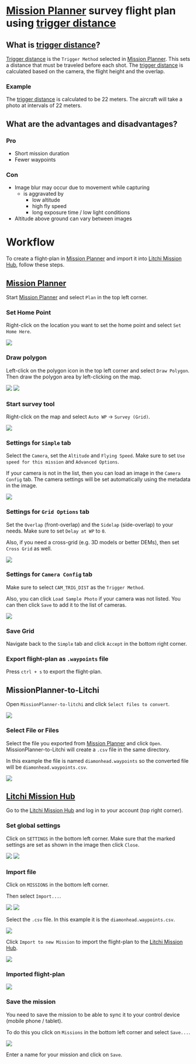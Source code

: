 # [Mission Planner](https://ardupilot.org/planner/) survey flight plan using [trigger distance](https://ardupilot.org/copter/docs/mission-command-list.html#do-set-cam-trigg-dist)

## What is [trigger distance](https://ardupilot.org/copter/docs/mission-command-list.html#do-set-cam-trigg-dist)?

[Trigger distance](https://ardupilot.org/copter/docs/mission-command-list.html#do-set-cam-trigg-dist) 
is the `Trigger Method` selected in [Mission Planner](https://ardupilot.org/planner/).
This sets a distance that must be traveled before each shot.
The [trigger distance](https://ardupilot.org/copter/docs/mission-command-list.html#do-set-cam-trigg-dist) 
is calculated based on the camera, the flight height and the overlap.

### Example

The [trigger distance](https://ardupilot.org/copter/docs/mission-command-list.html#do-set-cam-trigg-dist) 
is calculated to be 22 meters.
The aircraft will take a photo at intervals of 22 meters.

## What are the advantages and disadvantages?

### Pro

- Short mission duration
- Fewer waypoints


### Con

- Image blur may occur due to movement while capturing
  - is aggravated by
    - low altitude
    - high fly speed
    - long exposure time / low light conditions
- Altitude above ground can vary between images

# Workflow
To create a flight-plan in [Mission Planner](https://ardupilot.org/planner/) and import it 
into [Litchi Mission Hub](https://flylitchi.com/hub), follow these steps.

## [Mission Planner](https://ardupilot.org/planner/)

Start [Mission Planner](https://ardupilot.org/planner/) and select `Plan` in the top left corner.

### Set Home Point
Right-click on the location you want to set the home point and select `Set Home Here`.

<img src="https://github.com/YarostheLaunchpadder/MissionPlanner-to-Litchi/blob/main/docs/images/set_home.JPG?raw=true">

### Draw polygon

Left-click on the polygon icon in the top left corner and select `Draw Polygon`. Then draw the polygon area
by left-clicking on the map.

<img src="https://github.com/YarostheLaunchpadder/MissionPlanner-to-Litchi/blob/main/docs/images/draw_polygon.JPG?raw=true">

<img src="https://github.com/YarostheLaunchpadder/MissionPlanner-to-Litchi/blob/main/docs/images/polygon.JPG?raw=true">

### Start survey tool

Right-click on the map and select `Auto WP` -> `Survey (Grid)`.

<img src="https://github.com/YarostheLaunchpadder/MissionPlanner-to-Litchi/blob/main/docs/images/survey_grid.JPG?raw=true">

### Settings for `Simple` tab

Select the `Camera`, set the `Altitude` and `Flying Speed`. Make sure to set `Use speed for this mission` 
and `Advanced Options`.

If your camera is not in the list, then you can load an image in the `Camera Config` tab. 
The camera settings will be set automatically using the metadata in the image.

<img src="https://github.com/YarostheLaunchpadder/MissionPlanner-to-Litchi/blob/main/docs/images/trig_dist/survey_grid_simple.JPG?raw=true">

### Settings for `Grid Options` tab

Set the `Overlap` (front-overlap) and the `Sidelap` (side-overlap) to your needs. Make sure to set `Delay at WP` to `0`.

Also, if you need a cross-grid (e.g. 3D models or better DEMs), then set `Cross Grid` as well.

<img src="https://github.com/YarostheLaunchpadder/MissionPlanner-to-Litchi/blob/main/docs/images/trig_dist/survey_grid_grid_options.JPG?raw=true">

### Settings for `Camera Config` tab

Make sure to select `CAM_TRIG_DIST` as the `Trigger Method`.

Also, you can click `Load Sample Photo` if your camera was not listed. You can then click `Save` to add it to 
the list of cameras.

<img src="https://github.com/YarostheLaunchpadder/MissionPlanner-to-Litchi/blob/main/docs/images/trig_dist/survey_grid_camera_config.JPG?raw=true">

### Save Grid

Navigate back to the `Simple` tab and click `Accept` in the bottom right corner.

### Export flight-plan as `.waypoints` file

Press `ctrl + s` to export the flight-plan.

## MissionPlanner-to-Litchi

Open `MissionPlanner-to-litchi` and click `Select files to convert`.

<img src="https://github.com/YarostheLaunchpadder/MissionPlanner-to-Litchi/blob/main/docs/images/mp2litchi_gui.JPG?raw=true">

### Select File or Files

Select the file you exported from [Mission Planner](https://ardupilot.org/planner/) and click `Open`.
MissionPlanner-to-Litchi will create a `.csv` file in the same directory.

In this example the file is named `diamonhead.waypoints` so the converted file will be `diamonhead.waypoints.csv`.

<img src="https://github.com/YarostheLaunchpadder/MissionPlanner-to-Litchi/blob/main/docs/images/mp2litchi_file_select.JPG?raw=true">

## [Litchi Mission Hub](https://flylitchi.com/hub)

Go to the [Litchi Mission Hub](https://flylitchi.com/hub) and log in to your account (top right corner).

### Set global settings

Click on `SETTINGS` in the bottom left corner. Make sure that the marked settings are set as shown in the image 
then click `Close`.

<img src="https://github.com/YarostheLaunchpadder/MissionPlanner-to-Litchi/blob/main/docs/images/litchi_settings_menu.JPG?raw=true">

<img src="https://github.com/YarostheLaunchpadder/MissionPlanner-to-Litchi/blob/main/docs/images/litchi_settings.JPG?raw=true">

### Import file

Click on `MISSIONS` in the bottom left corner.

Then select `Import...`. 

<img src="https://github.com/YarostheLaunchpadder/MissionPlanner-to-Litchi/blob/main/docs/images/litchi_mission_menu.JPG?raw=true">

<img src="https://github.com/YarostheLaunchpadder/MissionPlanner-to-Litchi/blob/main/docs/images/litchi_import.JPG?raw=true">

Select the `.csv` file. In this example it is the `diamonhead.waypoints.csv`.

<img src="https://github.com/YarostheLaunchpadder/MissionPlanner-to-Litchi/blob/main/docs/images/litchi_import_csv.JPG?raw=true">

Click `Import to new Mission` to import the flight-plan to the [Litchi Mission Hub](https://flylitchi.com/hub).

<img src="https://github.com/YarostheLaunchpadder/MissionPlanner-to-Litchi/blob/main/docs/images/litchi_import_confirm.JPG?raw=true">

### Imported flight-plan

<img src="https://github.com/YarostheLaunchpadder/MissionPlanner-to-Litchi/blob/main/docs/images/trig_dist/litchi_import_success.JPG?raw=true">

### Save the mission

You need to save the mission to be able to sync it to your control device (mobile phone / tablet).

To do this you click on `Missions` in the bottom left corner and select `Save...`.

<img src="https://github.com/YarostheLaunchpadder/MissionPlanner-to-Litchi/blob/main/docs/images/litchi_save_mission.JPG?raw=true">

Enter a name for your mission and click on `Save`.